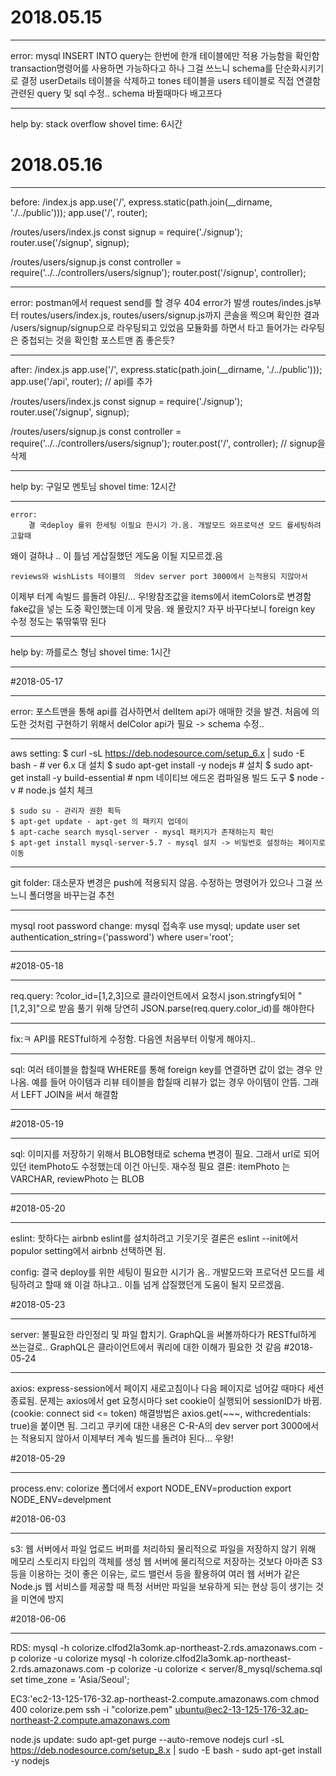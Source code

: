 # 2018.05.15
***
error:
  mysql INSERT INTO query는 한번에 한개 테이블에만 적용 가능함을 확인함
  transaction명령어를 사용하면 가능하다고 하나 그걸 쓰느니 schema를 단순화시키기로 결정
  userDetails 테이블을 삭제하고 tones 테이블을 users 테이블로 직접 연결함
  관련된 query 및 sql 수정.. schema 바뀔때마다 배고프다

***
help by: stack overflow
shovel time: 6시간

# 2018.05.16
***
before:
  /index.js
    app.use('/', express.static(path.join(__dirname, './../public')));
    app.use('/', router);

  /routes/users/index.js
    const signup = require('./signup');
    router.use('/signup', signup);

  /routes/users/signup.js
    const controller = require('../../controllers/users/signup');
    router.post('/signup', controller);

***
error:
   postman에서 request send를 할 경우 404 error가 발생
   routes/indes.js부터 routes/users/index.js, routes/users/signup.js까지 콘솔을 찍으며 확인한 결과
   /users/signup/signup으로 라우팅되고 있었음
   모듈화를 하면서 타고 들어가는 라우팅은 중첩되는 것을 확인함
   포스트맨 좀 좋은듯?

***
after:
  /index.js
    app.use('/', express.static(path.join(__dirname, './../public')));
    app.use('/api', router);  // api를 추가

  /routes/users/index.js
    const signup = require('./signup');
    router.use('/signup', signup);

  /routes/users/signup.js
    const controller = require('../../controllers/users/signup');
    router.post('/', controller); // signup을 삭제

***
help by: 구일모 멘토님
shovel time: 12시간

***
    error:
        결 국deploy 를위 한세팅 이필요 한시기 가.옴. 개발모드 와프로덕션 모드 를세팅하려 고할때
 왜이 걸하냐 .. 이 틀넘 게삽질했던 게도움 이될 지모르겠.음

    reviews와 wishLists 테이블의  의dev server port 3000에서 는적용되 지않아서
이제부 터계 속빌드 를돌려 야된/... 우!왕참조값을 items에서 itemColors로 변경함
    fake값을 넣는 도중 확인했는데 이게 맞음. 왜 몰랐지?
    자꾸 바꾸다보니 foreign key 수정 정도는 뚞딲뚞딲 된다

***
help by: 까를로스 형님
shovel time: 1시간

***
#2018-05-17
***
error:
    포스트맨을 통해 api를 검사하면서 delItem api가 애매한 것을 발견.
    처음에 의도한 것처럼 구현하기 위해서 delColor api가 필요 -> schema 수정..

***
aws setting:
    $ curl -sL https://deb.nodesource.com/setup_6.x | sudo -E bash - # ver 6.x 대 설치
    $ sudo apt-get install -y nodejs # 설치
    $ sudo apt-get install -y build-essential # npm 네이티브 에드온 컴파일용 빌드 도구
    $ node -v # node.js 설치 체크

    $ sudo su - 관리자 권한 획득
    $ apt-get update - apt-get 의 패키지 업데이
    $ apt-cache search mysql-server - mysql 패키지가 존재하는지 확인
    $ apt-get install mysql-server-5.7 - mysql 설치 -> 비밀번호 설정하는 페이지로 이동

***
git folder:
    대소문자 변경은 push에 적용되지 않음. 수정하는 명령어가 있으나 그걸 쓰느니 폴더명을 바꾸는걸 추천

***
mysql root password change:
    mysql 접속후
    use mysql;
    update user set authentication_string=('password') where user='root';

***
#2018-05-18
***
req.query:
    ?color_id=[1,2,3]으로 클라이언트에서 요청시 json.stringfy되어 "[1,2,3]"으로 받음
    풀기 위해 당연히 JSON.parse(req.query.color_id)를 해야한다

***
fix:ㅋ
    API를 RESTful하게 수정함. 다음엔 처음부터 이렇게 해야지..

***
sql:
    여러 테이블을 합칠때 WHERE를 통해 foreign key를 연결하면 값이 없는 경우 안나옴.
    예를 들어 아이템과 리뷰 테이블을 합칠때 리뷰가 없는 경우 아이템이 안뜸.
    그래서 LEFT JOIN을 써서 해결함

***
#2018-05-19
***
sql:
    이미지를 저장하기 위해서 BLOB형태로 schema 변경이 필요.
    그래서 url로 되어있던 itemPhoto도 수정했는데 이건 아닌듯. 재수정 필요
    결론: itemPhoto 는 VARCHAR, reviewPhoto 는 BLOB
***
#2018-05-20
***
eslint:
    핫하다는 airbnb eslint를 설치하려고 기웃기웃
    결론은 eslint --init에서 populor setting에서 airbnb 선택하면 됨.

config:
    결국 deploy를 위한 세팅이 필요한 시기가 옴.. 개발모드와 프로덕션 모드를 세팅하려고 할때
    왜 이걸 하냐고.. 이틀 넘게 삽질했던게 도움이 될지 모르겠음.

#2018-05-23
***
server:
    불필요한 라인정리 및 파일 합치기. GraphQL을 써볼까하다가 RESTful하게 쓰는걸로..
    GraphQL은 클라이언트에서 쿼리에 대한 이해가 필요한 것 같음
#2018-05-24
***
axios:
    express-session에서 페이지 새로고침이나 다음 페이지로 넘어갈 때마다 세션 종료됨.
    문제는 axios에서 get 요청시마다 set cookie이 실행되어 sessionID가 바뀜.(cookie: connect sid <= token)
    해결방법은 axios.get(~~~, withcredentials: true)을 붙이면 됨.
    그리고 쿠키에 대한 내용은 C-R-A의 dev server port 3000에서는 적용되지 않아서
    이제부터 계속 빌드를 돌려야 된다... 우왕!

#2018-05-29
***
process.env:
  colorize 폴더에서
    export NODE_ENV=production
    export NODE_ENV=develpment

#2018-06-03
***
s3:
    웹 서버에서 파일 업로드 버퍼를 처리하되 물리적으로 파일을 저장하지 않기 위해 메모리 스토리지 타입의 객체를 생성
    웹 서버에 물리적으로 저장하는 것보다 아마존 S3 등을 이용하는 것이 좋은 이유는,
    로드 밸런서 등을 활용하여 여러 웹 서버가 같은 Node.js 웹 서비스를 제공할 때 특정 서버만 파일을 보유하게 되는 현상 등이 생기는 것을 미연에 방지

#2018-06-06
***
RDS:
    mysql -h colorize.clfod2la3omk.ap-northeast-2.rds.amazonaws.com -p colorize -u colorize
    mysql -h colorize.clfod2la3omk.ap-northeast-2.rds.amazonaws.com -p colorize -u colorize < server/8_mysql/schema.sql
    set time_zone = 'Asia/Seoul';

EC3:'ec2-13-125-176-32.ap-northeast-2.compute.amazonaws.com
    chmod 400 colorize.pem
    ssh -i "colorize.pem" ubuntu@ec2-13-125-176-32.ap-northeast-2.compute.amazonaws.com

node.js update:
    sudo apt-get purge --auto-remove nodejs
    curl -sL https://deb.nodesource.com/setup_8.x | sudo -E bash -
    sudo apt-get install -y nodejs